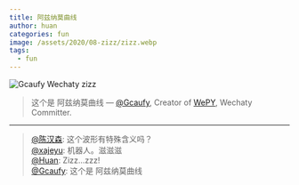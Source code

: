 ```yaml
---
title: 阿兹纳莫曲线
author: huan
categories: fun
image: /assets/2020/08-zizz/zizz.webp
tags:
  - fun
---
```


![Gcaufy Wechaty zizz](/assets/2020/08-zizz/zizz-discussion.webp)

> 这个是 阿兹纳莫曲线
> &mdash; [@Gcaufy](/contributors/gcaufy/), Creator of [WePY](https://github.com/tencent/wepy), Wechaty Committer.

---

> [@陈汉森](/contributors/chs97): 这个波形有特殊含义吗？  
> [@xajeyu](/contributors/xajeyu/): 机器人。滋滋滋  
> [@Huan](/contributors/huan/): Zizz...zzz!  
> [@Gcaufy](/contributors/gcaufy/): 这个是 阿兹纳莫曲线
